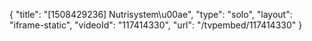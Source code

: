 {
    "title": "[1508429236] Nutrisystem\u00ae",
    "type": "solo",
    "layout": "iframe-static",
    "videoId": "117414330",
    "url": "\/tvpembed\/117414330"
}